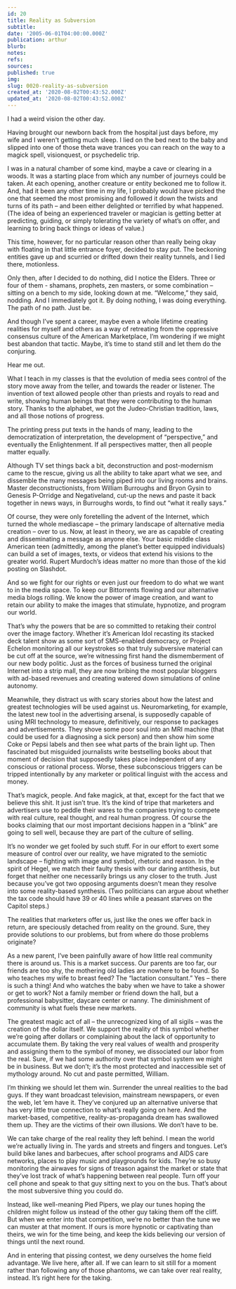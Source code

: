 ```yaml
---
id: 20
title: Reality as Subversion
subtitle: 
date: '2005-06-01T04:00:00.000Z'
publication: arthur
blurb: 
notes: 
refs: 
sources: 
published: true
img: 
slug: 0020-reality-as-subversion
created_at: '2020-08-02T00:43:52.000Z'
updated_at: '2020-08-02T00:43:52.000Z'
---
```

I had a weird vision the other day.

Having brought our newborn back from the hospital just days before, my wife and I weren't getting much sleep. I lied on the bed next to the baby and slipped into one of those theta wave trances you can reach on the way to a magick spell, visionquest, or psychedelic trip.

I was in a natural chamber of some kind, maybe a cave or clearing in a woods. It was a starting place from which any number of journeys could be taken. At each opening, another creature or entity beckoned me to follow it. And, had it been any other time in my life, I probably would have picked the one that seemed the most promising and followed it down the twists and turns of its path – and been either delighted or terrified by what happened. (The idea of being an experienced traveler or magician is getting better at predicting, guiding, or simply tolerating the variety of what’s on offer, and learning to bring back things or ideas of value.)

This time, however, for no particular reason other than really being okay with floating in that little entrance foyer, decided to stay put. The beckoning entities gave up and scurried or drifted down their reality tunnels, and I lied there, motionless.

Only then, after I decided to do nothing, did I notice the Elders. Three or four of them - shamans, prophets, zen masters, or some combination – sitting on a bench to my side, looking down at me. “Welcome,” they said, nodding. And I immediately got it. By doing nothing, I was doing everything. The path of no path. Just be.

And though I’ve spent a career, maybe even a whole lifetime creating realities for myself and others as a way of retreating from the oppressive consensus culture of the American Marketplace, I’m wondering if we might best abandon that tactic. Maybe, it’s time to stand still and let them do the conjuring.

Hear me out.

What I teach in my classes is that the evolution of media sees control of the story move away from the teller, and towards the reader or listener. The invention of text allowed people other than priests and royals to read and write, showing human beings that they were contributing to the human story. Thanks to the alphabet, we got the Judeo-Christian tradition, laws, and all those notions of progress.

The printing press put texts in the hands of many, leading to the democratization of interpretation, the development of “perspective,” and eventually the Enlightenment. If all perspectives matter, then all people matter equally.

Although TV set things back a bit, deconstruction and post-modernism came to the rescue, giving us all the ability to take apart what we see, and dissemble the many messages being piped into our living rooms and brains. Master deconstructionists, from William Burroughs and Bryon Gysin to Genesis P-Orridge and Negativeland, cut-up the news and paste it back together in news ways, in Burroughs words, to find out “what it really says.”

Of course, they were only foretelling the advent of the Internet, which turned the whole mediascape – the primary landscape of alternative media creation – over to us. Now, at least in theory, we are as capable of creating and disseminating a message as anyone else. Your basic middle class American teen (admittedly, among the planet’s better equipped individuals) can build a set of images, texts, or videos that extend his visions to the greater world. Rupert Murdoch’s ideas matter no more than those of the kid posting on Slashdot.

And so we fight for our rights or even just our freedom to do what we want to in the media space. To keep our Bittorrents flowing and our alternative media blogs rolling. We know the power of image creation, and want to retain our ability to make the images that stimulate, hypnotize, and program our world.

That’s why the powers that be are so committed to retaking their control over the image factory. Whether it’s American Idol recasting its stacked deck talent show as some sort of SMS-enabled democracy, or Project Echelon monitoring all our keystrokes so that truly subversive material can be cut off at the source, we’re witnessing first hand the dismemberment of our new body politic. Just as the forces of business turned the original Internet into a strip mall, they are now bribing the most popular bloggers with ad-based revenues and creating watered down simulations of online autonomy.

Meanwhile, they distract us with scary stories about how the latest and greatest technologies will be used against us. Neuromarketing, for example, the latest new tool in the advertising arsenal, is supposedly capable of using MRI technology to measure, definitively, our response to packages and advertisements. They shove some poor soul into an MRI machine (that could be used for a diagnosing a sick person) and then show him some Coke or Pepsi labels and then see what parts of the brain light up. Then fascinated but misguided journalists write bestselling books about that moment of decision that supposedly takes place independent of any conscious or rational process. Worse, these subconscious triggers can be tripped intentionally by any marketer or political linguist with the access and money.

That’s magick, people. And fake magick, at that, except for the fact that we believe this shit. It just isn’t true. It’s the kind of tripe that marketers and advertisers use to peddle their wares to the companies trying to compete with real culture, real thought, and real human progress. Of course the books claiming that our most important decisions happen in a “blink” are going to sell well, because they are part of the culture of selling.

It’s no wonder we get fooled by such stuff. For in our effort to exert some measure of control over our reality, we have migrated to the semiotic landscape – fighting with image and symbol, rhetoric and reason. In the spirit of Hegel, we match their faulty thesis with our daring antithesis, but forget that neither one necessarily brings us any closer to the truth. Just because you’ve got two opposing arguments doesn’t mean they resolve into some reality-based synthesis. (Two politicians can argue about whether the tax code should have 39 or 40 lines while a peasant starves on the Capitol steps.)

The realities that marketers offer us, just like the ones we offer back in return, are speciously detached from reality on the ground. Sure, they provide solutions to our problems, but from where do those problems originate?

As a new parent, I’ve been painfully aware of how little real community there is around us. This is a market success. Our parents are too far, our friends are too shy, the mothering old ladies are nowhere to be found. So who teaches my wife to breast feed? The “lactation consultant.” Yes – there is such a thing! And who watches the baby when we have to take a shower or get to work? Not a family member or friend down the hall, but a professional babysitter, daycare center or nanny. The diminishment of community is what fuels these new markets.

The greatest magic act of all – the unrecognized king of all sigils – was the creation of the dollar itself. We support the reality of this symbol whether we’re going after dollars or complaining about the lack of opportunity to accumulate them. By taking the very real values of wealth and prosperity and assigning them to the symbol of money, we dissociated our labor from the real. Sure, if we had some authority over that symbol system we might be in business. But we don’t; it’s the most protected and inaccessible set of mythology around. No cut and paste permitted, William.

I’m thinking we should let them win. Surrender the unreal realities to the bad guys. If they want broadcast television, mainstream newspapers, or even the web, let ‘em have it. They’ve conjured up an alternative universe that has very little true connection to what’s really going on here. And the market-based, competitive, reality-as-propaganda dream has swallowed them up. They are the victims of their own illusions. We don’t have to be.

We can take charge of the real reality they left behind. I mean the world we’re actually living in. The yards and streets and fingers and tongues. Let’s build bike lanes and barbecues, after school programs and AIDS care networks, places to play music and playgrounds for kids. They’re so busy monitoring the airwaves for signs of treason against the market or state that they’ve lost track of what’s happening between real people. Turn off your cell phone and speak to that guy sitting next to you on the bus. That’s about the most subversive thing you could do.

Instead, like well-meaning Pied Pipers, we play our tunes hoping the children might follow us instead of the other guy taking them off the cliff. But when we enter into that competition, we’re no better than the tune we can muster at that moment. If ours is more hypnotic or captivating than theirs, we win for the time being, and keep the kids believing our version of things until the next round.

And in entering that pissing contest, we deny ourselves the home field advantage. We live here, after all. If we can learn to sit still for a moment rather than following any of those phantoms, we can take over real reality, instead. It’s right here for the taking.
